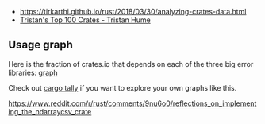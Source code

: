 - https://tirkarthi.github.io/rust/2018/03/30/analyzing-crates-data.html
- [Tristan's Top 100 Crates - Tristan Hume](http://thume.ca/crates/)

## Usage graph

Here is the fraction of crates.io that depends on each of the three big error libraries: [graph](https://user-images.githubusercontent.com/1940490/47620947-c428b680-daad-11e8-9c5e-3e6193074814.png) 

Check out [cargo tally](https://github.com/dtolnay/cargo-tally) if you want to explore your own graphs like this.

https://www.reddit.com/r/rust/comments/9nu6o0/reflections_on_implementing_the_ndarraycsv_crate
